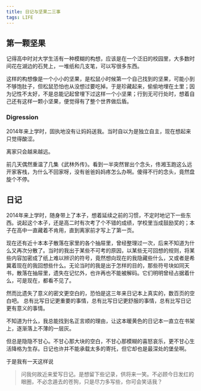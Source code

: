 ```yaml
---
title: 日记与坚果二三事
tags: LIFE
---
```


## 第一颗坚果

记得高中时对大学生活有一种模糊的构想，应该是在一个泛旧的校园里，大多数时间花在湖边的石凳上，一堆纸和几支笔，可以写很多东西。

这样的构想像是一个小小的坚果，是松鼠小时候第一个自己找到的坚果，可能小到不够饱肚子，但松鼠恐怕也从没想过要吃掉。于是珍藏起来，偷偷地埋在土里；因为记性不太好，不是总能记起曾埋下过这样一个小坚果；行到无可行处时，想着自己还有这样一颗小坚果，便觉得有了整个世界做后盾。

### Digression

2014年来上学时，固执地没有让妈妈送我。当时自以为是独立自主，现在想起来只觉得酸涩。

离家只会越来越远。

前几天偶然重温了几集《武林外传》。看到一半突然冒出个念头，佟湘玉跑这么远开家客栈，为什么不回家呀，没有爸爸妈妈疼怎么办啊。傻得不行的念头，竟然盘旋个不停。

## 日记

2014年来上学时，随身带上了本子，想着延续之前的习惯，不定时地记下一些东西。说起这个本子，还是高二时有次考了个不错的成绩，学校里当成鼓励奖的；本子在高中一直藏着不肯用，直到离家前才写上了第一页。

现在还有近十本本子散落在家里的各个抽屉里，曾经整理过一次，后来不知道为什么又再次分散了。当时的我出于某些不可考的原因，以某些无可回想的规则，将某些内容加密成了纸上难以辨识的符号，竟然想向现在的我隐藏些什么，又或者是希冀着现在的我回想些什么。无论当时的我是出于怎样的目的，那些符号块如同天书，散落在抽屉里，遗失在记忆外，也许再也不能被解码。它们明明曾经占据着什么，可是现在，都看不见了。

然而比遗失了意义的密文更空白的，恐怕是这三年来日记本上真实的，数百页的空白吧。 总有比写日记更重要的事情，总有比写日记更舒服的事情，总有比写日记更有意义的事情。

不知道为什么，我总能找到名正言顺的理由，让这本暖黄色的日记本一直立在书架上，逐渐落上不薄的一层灰。

但总是隐隐不甘心。不甘心那大块的空白，不甘心那模糊的喜怒哀乐，更不甘心生活降格为生存。日记也许并不能承载太多的寄托，但它却也是最深处的堡垒啊。

于是我有一天这样说
> 问我何故近来爱写日记。是想留下些记录，供将来一笑。不必顾今日发红的眼圈，不必念遁去的苍狗，只是尽力多写些，你可会笑话我？
